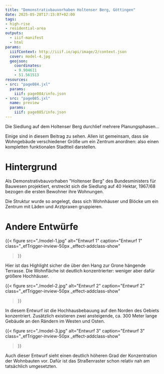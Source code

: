 ```yaml
---
title: "Demonstrativbauvorhaben Holtenser Berg, Göttingen"
date: 2025-05-28T17:15:07+02:00
tags:
- high-rise
- residential-area
outputs:
  - iiif-manifest
  - html
params:
  iiifContext: http://iiif.io/api/image/2/context.json
  cover: model-4.jpg
  geojson:
    coordinates:
    - 9.904611
    - 51.561513
resources:
- src: "page084.jxl"
  params:
    iiif: page084/info.json
- src: "page085.jxl"
  name: preview
  params:
    iiif: page085/info.json
---
```


Die Siedlung auf dem Holtenser Berg durchlief mehrere Planungsphasen...
<!--more-->
Einige sind in diesem Beitrag zu sehen. Allen ist gemeinsam, dass sie Wohngebäude verschiedener Größe um ein Zentrum anordnen: also einen kompletten funktionalen Stadtteil darstellen.

# Hintergrund
Als Demonstrativbauvorhaben "Holtenser Berg" des Bundesministers für Bauwesen projektiert, erstreckt sich die Siedlung auf 40 Hektar, 1967/68 bezogen die ersten Bewohner ihre Wohnungen.

Die Struktur wurde so angelegt, dass sich Wohnhäuser und Blöcke um ein Zentrum mit Läden und Arztpraxen gruppieren.

# Andere Entwürfe

{{< figure
  src="./model-1.jpg"
  alt="Entwurf 1"
  caption="Entwurf 1"
  class="_efTrigger-inview-50px _effect-addclass-show"
>}}

Hier ist das Highlight sicher die über den Hang zur Grone hängende Terrasse. Die Wohnfläche ist deutlich konzentrierter: weniger aber dafür größere Hochhäuser.

{{< figure
  src="./model-2.jpg"
  alt="Entwurf 2"
  caption="Entwurf 2"
  class="_efTrigger-inview-50px _effect-addclass-show"
>}}

In diesem Entwurf ist die Hochhausbebauung auf den Norden des Gebiets konzentriert. Zusätzlich existieren zwei ansteigende, ca. 300 Meter lange Gebäude an den Rändern im Westen und Osten.

{{< figure
  src="./model-3.jpg"
  alt="Entwurf 3"
  caption="Entwurf 3"
  class="_efTrigger-inview-50px _effect-addclass-show"
>}}

Auch dieser Entwurf sieht einen deutlich höheren Grad der Konzentration der Wohnbauten vor. Dafür ist das Straßenraster schon relativ nah am tatsächlich umgesetzten.
